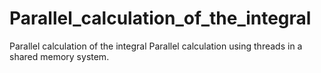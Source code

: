 # Parallel_calculation_of_the_integral
Parallel calculation of the integral
Parallel calculation using threads in a shared memory system.
